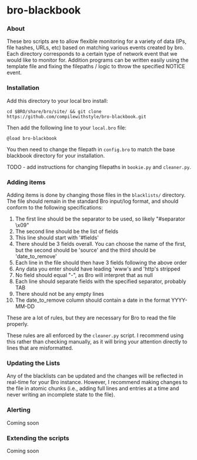# bro-blackbook

### About

These bro scripts are to allow flexible monitoring for a variety of data (IPs, file hashes, URLs, etc)
based on matching various events created by bro. Each directory corresponds to a certain type of
network event that we would like to monitor for. Addition programs can be written easily using the
template file and fixing the filepaths / logic to throw the specified NOTICE event.

### Installation

Add this directory to your local bro install:

	cd $BRO/share/bro/site/ && git clone https://github.com/compilewithstyle/bro-blackbook.git

Then add the following line to your `local.bro` file:

	@load bro-blackbook

You then need to change the filepath in `config.bro` to match the base blackbook directory
for your installation.

TODO - add instructions for changing filepaths in `bookie.py` and `cleaner.py`.

### Adding items

Adding items is done by changing those files in the `blacklists/` directory. The file should remain
in the standard Bro input/log format, and should conform to the following specifications:

1. The first line should be the separator to be used, so likely "#separator \x09"
2. The second line should be the list of fields
  1. This line should start with '#fields'
  2. There should be 3 fields overall. You can choose the name of the first, but the second should
     be 'source' and the third should be 'date_to_remove'
3. Each line in the file should then have 3 fields following the above order
4. Any data you enter should have leading 'www's and 'http's stripped
5. No field should equal "-", as Bro will interpret that as null
6. Each line should separate fields with the specified separator, probably TAB
7. There should not be any empty lines
8. The date_to_remove column should contain a date in the format YYYY-MM-DD

These are a lot of rules, but they are necessary for Bro to read the file properly.

These rules are all enforced by the `cleaner.py` script. I recommend
using this rather than checking manually, as it will bring your attention directly to lines that
are misformatted.

### Updating the Lists

Any of the blacklists can be updated and the changes will be reflected in real-time for your Bro
instance. However, I recommend making changes to the file in atomic chunks (i.e., adding full
lines and entries at a time and never writing an incomplete state to the file).

### Alerting

Coming soon

### Extending the scripts

Coming soon